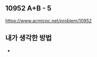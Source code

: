 ## 10952 A+B - 5

<https://www.acmicpc.net/problem/10952>

## 내가 생각한 방법

<!-- ![이미지](./img.png) -->

-
